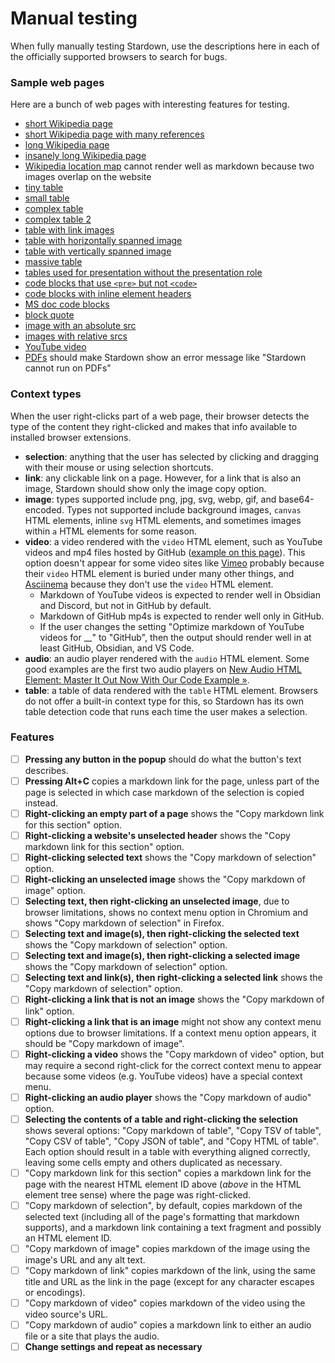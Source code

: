 # Manual testing

When fully manually testing Stardown, use the descriptions here in each of the officially supported browsers to search for bugs.

### Sample web pages

Here are a bunch of web pages with interesting features for testing.

- [short Wikipedia page](https://en.wikipedia.org/wiki/Harjant_Gill)
- [short Wikipedia page with many references](https://en.wikipedia.org/wiki/Shanti_Kumar_Morarjee)
- [long Wikipedia page](https://en.wikipedia.org/wiki/Cold_War)
- [insanely long Wikipedia page](https://en.wikipedia.org/wiki/Scythians)
- [Wikipedia location map](https://en.wikipedia.org/wiki/Bush_Kill_%28Pepacton_Reservoir_tributary%29) cannot render well as markdown because two images overlap on the website
- [tiny table](https://www.markdownguide.org/extended-syntax/#tables)
- [small table](https://developer.mozilla.org/en-US/docs/Learn/HTML/Tables/Advanced#tables_for_visually_impaired_users)
- [complex table](https://en.wikipedia.org/wiki/English_modal_auxiliary_verbs#Modal_auxiliary_verbs_distinguished_grammatically)
- [complex table 2](https://en.wikipedia.org/wiki/Dear_Evan_Hansen#Original_West_End_production)
- [table with link images](https://en.wikipedia.org/wiki/1926_World_Table_Tennis_Championships)
- [table with horizontally spanned image](https://en.wikipedia.org/wiki/Toshimi_Kitazawa)
- [table with vertically spanned image](https://en.wikipedia.org/wiki/Gabiadji)
- [massive table](https://www.worldometers.info/world-population/population-by-country/)
- [tables used for presentation without the presentation role](https://news.ycombinator.com/)
- [code blocks that use `<pre>` but not `<code>`](https://www.cnblogs.com/unity2018/p/8492463.html)
- [code blocks with inline element headers](https://developer.mozilla.org/en-US/docs/Learn/HTML/Tables/Advanced#the_scope_attribute)
- [MS doc code blocks](https://devblogs.microsoft.com/dotnet/csharp-13-explore-preview-features/)
- [block quote](https://markdownguide.offshoot.io/basic-syntax/#blockquotes-1)
- [image with an absolute src](https://betterexplained.com/articles/math-empathy/#post-6251:~:text=Math%20Empathy%20Checklist,different%20mental%20checklist.)
- [images with relative srcs](https://textbundle.org/)
- [YouTube video](https://www.youtube.com/watch?v=jfKfPfyJRdk)
- [PDFs](https://haslab.github.io/SAFER/scp21.pdf) should make Stardown show an error message like "Stardown cannot run on PDFs"

### Context types

When the user right-clicks part of a web page, their browser detects the type of the content they right-clicked and makes that info available to installed browser extensions.

- **selection**: anything that the user has selected by clicking and dragging with their mouse or using selection shortcuts.
- **link**: any clickable link on a page. However, for a link that is also an image, Stardown should show only the image copy option.
- **image**: types supported include png, jpg, svg, webp, gif, and base64-encoded. Types not supported include background images, `canvas` HTML elements, inline `svg` HTML elements, and sometimes images within `a` HTML elements for some reason.
- **video**: a video rendered with the `video` HTML element, such as YouTube videos and mp4 files hosted by GitHub ([example on this page](https://github.com/wheelercj/zq)). This option doesn't appear for some video sites like [Vimeo](https://player.vimeo.com/video/55073825) probably because their `video` HTML element is buried under many other things, and [Asciinema](https://asciinema.org/) because they don't use the `video` HTML element.
  - Markdown of YouTube videos is expected to render well in Obsidian and Discord, but not in GitHub by default.
  - Markdown of GitHub mp4s is expected to render well only in GitHub.
  - If the user changes the setting "Optimize markdown of YouTube videos for __" to "GitHub", then the output should render well in at least GitHub, Obsidian, and VS Code.
- **audio**: an audio player rendered with the `audio` HTML element. Some good examples are the first two audio players on [New Audio HTML Element: Master It Out Now With Our Code Example »](https://html.com/tags/audio/).
- **table**: a table of data rendered with the `table` HTML element. Browsers do not offer a built-in context type for this, so Stardown has its own table detection code that runs each time the user makes a selection.

### Features

- [ ] **Pressing any button in the popup** should do what the button's text describes.
- [ ] **Pressing Alt+C** copies a markdown link for the page, unless part of the page is selected in which case markdown of the selection is copied instead.
- [ ] **Right-clicking an empty part of a page** shows the "Copy markdown link for this section" option.
- [ ] **Right-clicking a website's unselected header** shows the "Copy markdown link for this section" option.
- [ ] **Right-clicking selected text** shows the "Copy markdown of selection" option.
- [ ] **Right-clicking an unselected image** shows the "Copy markdown of image" option.
- [ ] **Selecting text, then right-clicking an unselected image**, due to browser limitations, shows no context menu option in Chromium and shows "Copy markdown of selection" in Firefox.
- [ ] **Selecting text and image(s), then right-clicking the selected text** shows the "Copy markdown of selection" option.
- [ ] **Selecting text and image(s), then right-clicking a selected image** shows the "Copy markdown of selection" option.
- [ ] **Selecting text and link(s), then right-clicking a selected link** shows the "Copy markdown of selection" option.
- [ ] **Right-clicking a link that is not an image** shows the "Copy markdown of link" option.
- [ ] **Right-clicking a link that is an image** might not show any context menu options due to browser limitations. If a context menu option appears, it should be "Copy markdown of image".
- [ ] **Right-clicking a video** shows the "Copy markdown of video" option, but may require a second right-click for the correct context menu to appear because some videos (e.g. YouTube videos) have a special context menu.
- [ ] **Right-clicking an audio player** shows the "Copy markdown of audio" option.
- [ ] **Selecting the contents of a table and right-clicking the selection** shows several options: "Copy markdown of table", "Copy TSV of table", "Copy CSV of table", "Copy JSON of table", and "Copy HTML of table". Each option should result in a table with everything aligned correctly, leaving some cells empty and others duplicated as necessary.
- [ ] "Copy markdown link for this section" copies a markdown link for the page with the nearest HTML element ID above (*above* in the HTML element tree sense) where the page was right-clicked.
- [ ] "Copy markdown of selection", by default, copies markdown of the selected text (including all of the page's formatting that markdown supports), and a markdown link containing a text fragment and possibly an HTML element ID.
- [ ] "Copy markdown of image" copies markdown of the image using the image's URL and any alt text.
- [ ] "Copy markdown of link" copies markdown of the link, using the same title and URL as the link in the page (except for any character escapes or encodings).
- [ ] "Copy markdown of video" copies markdown of the video using the video source's URL.
- [ ] "Copy markdown of audio" copies a markdown link to either an audio file or a site that plays the audio.
- [ ] **Change settings and repeat as necessary**
